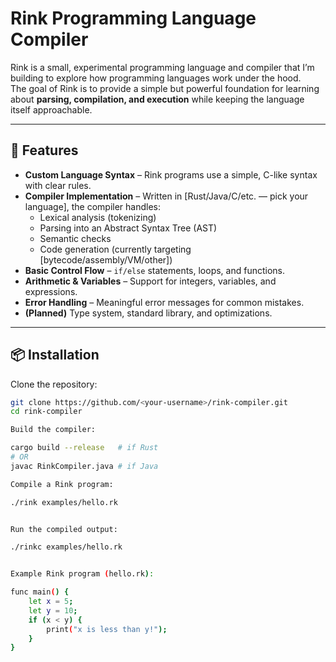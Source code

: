 # Rink Programming Language Compiler

Rink is a small, experimental programming language and compiler that I’m building to explore how programming languages work under the hood.  
The goal of Rink is to provide a simple but powerful foundation for learning about **parsing, compilation, and execution** while keeping the language itself approachable.

---

## 🚀 Features

- **Custom Language Syntax** – Rink programs use a simple, C-like syntax with clear rules.
- **Compiler Implementation** – Written in [Rust/Java/C/etc. — pick your language], the compiler handles:
  - Lexical analysis (tokenizing)
  - Parsing into an Abstract Syntax Tree (AST)
  - Semantic checks
  - Code generation (currently targeting [bytecode/assembly/VM/other])
- **Basic Control Flow** – `if/else` statements, loops, and functions.
- **Arithmetic & Variables** – Support for integers, variables, and expressions.
- **Error Handling** – Meaningful error messages for common mistakes.
- **(Planned)** Type system, standard library, and optimizations.

---

## 📦 Installation

Clone the repository:

```bash
git clone https://github.com/<your-username>/rink-compiler.git
cd rink-compiler

Build the compiler:

cargo build --release   # if Rust
# OR
javac RinkCompiler.java # if Java

Compile a Rink program:

./rink examples/hello.rk


Run the compiled output:

./rinkc examples/hello.rk


Example Rink program (hello.rk):

func main() {
    let x = 5;
    let y = 10;
    if (x < y) {
        print("x is less than y!");
    }
}
